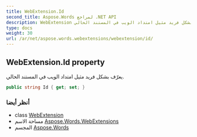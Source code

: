 ```yaml
---
title: WebExtension.Id
second_title: Aspose.Words لمراجع .NET API
description: WebExtension ملكية. يعرّف بشكل فريد مثيل امتداد الويب في المستند الحالي.
type: docs
weight: 30
url: /ar/net/aspose.words.webextensions/webextension/id/
---
```

## WebExtension.Id property

يعرّف بشكل فريد مثيل امتداد الويب في المستند الحالي.

```csharp
public string Id { get; set; }
```

### أنظر أيضا

* class [WebExtension](../)
* مساحة الاسم [Aspose.Words.WebExtensions](../../webextension/)
* المجسم [Aspose.Words](../../../)


